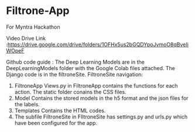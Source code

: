 # Filtrone-App
For Myntra Hackathon

Video Drive Link :https://drive.google.com/drive/folders/1OFHx5us2bGQDYpoJvmoO8qBveIiWOpeF

Github code guide :
The Deep Learning Models are in the DeepLearningModels folder with the Google Colab files attached.
The Django code is in the filtroneSite.
FiltroneSite navigation:
1. FiltroneApp
Views.py in FiltroneApp contains the functions for each action.
The static folder conains the CSS files.
2. Model
Contains the stored models in the h5 format and the json files for the labels.
3. Templates
Contains the HTML codes.
4. The subfile FiltroneSite in FIltroneSite has settings.py and urls.py which have been configured for the app.

